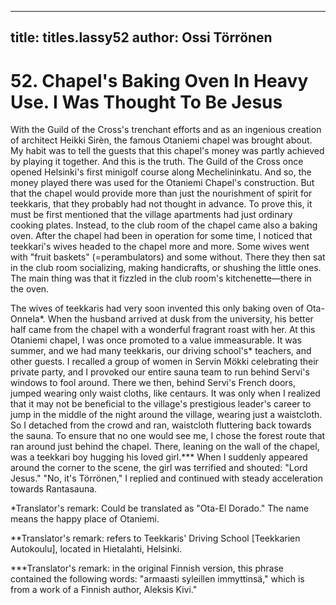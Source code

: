 
---

title: titles.lassy52
author: Ossi Törrönen
---


    
# 52. Chapel's Baking Oven In Heavy Use. I Was Thought To Be Jesus

With the Guild of the Cross's trenchant efforts and as an ingenious creation of architect Heikki Sirèn, the famous Otaniemi chapel was brought about. My habit was to tell the guests that this chapel's money was partly achieved by playing it together. And this is the truth. The Guild of the Cross once opened Helsinki's first minigolf course along Mechelininkatu. And so, the money played there was used for the Otaniemi Chapel's construction. But that the chapel would provide more than just the nourishment of spirit for teekkaris, that they probably had not thought in advance. To prove this, it must be first mentioned that the village apartments had just ordinary cooking plates. Instead, to the club room of the chapel came also a baking oven. After the chapel had been in operation for some time, I noticed that teekkari's wives headed to the chapel more and more. Some wives went with "fruit baskets" (=perambulators) and some without. There they then sat in the club room socializing, making handicrafts, or shushing the little ones. The main thing was that it fizzled in the club room's kitchenette—there in the oven.

The wives of teekkaris had very soon invented this only baking oven of Ota-Onnela\*. When the husband arrived at dusk from the university, his better half came from the chapel with a wonderful fragrant roast with her. At this Otaniemi chapel, I was once promoted to a value immeasurable. It was summer, and we had many teekkaris, our driving school's\* teachers, and other guests. I recalled a group of women in Servin Mökki celebrating their private party, and I provoked our entire sauna team to run behind Servi's windows to fool around. There we then, behind Servi's French doors, jumped wearing only waist cloths, like centaurs. It was only when I realized that it may not be beneficial to the village's prestigious leader's career to jump in the middle of the night around the village, wearing just a waistcloth. So I detached from the crowd and ran, waistcloth fluttering back towards the sauna. To ensure that no one would see me, I chose the forest route that ran around just behind the chapel. There, leaning on the wall of the chapel, was a teekkari boy hugging his loved girl.\*\*\* When I suddenly appeared around the corner to the scene, the girl was terrified and shouted: "Lord Jesus." "No, it's Törrönen," I replied and continued with steady acceleration towards Rantasauna.

\*Translator's remark: Could be translated as "Ota-El Dorado." The name means the happy place of Otaniemi.

\*\*Translator's remark: refers to Teekkaris' Driving School [Teekkarien Autokoulu], located in Hietalahti, Helsinki.

\*\*\*Translator's remark: in the original Finnish version, this phrase contained the following words: "armaasti syleillen immyttinsä," which is from a work of a Finnish author, Aleksis Kivi."
